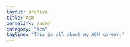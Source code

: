 ```yaml
---
layout: archive
title: Acm
permalink: /acm/
category: "acm"
tagline: "This is all about my ACM career."
---
```

